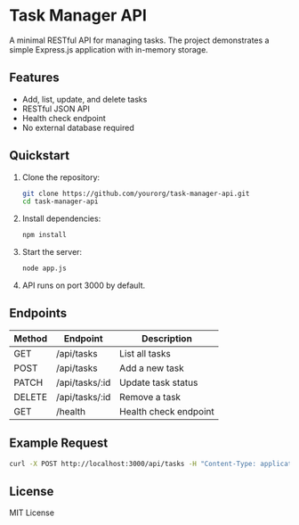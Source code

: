 # Task Manager API

A minimal RESTful API for managing tasks. The project demonstrates a simple Express.js application with in-memory storage.

## Features

- Add, list, update, and delete tasks
- RESTful JSON API
- Health check endpoint
- No external database required

## Quickstart

1. Clone the repository:
    ```sh
    git clone https://github.com/yourorg/task-manager-api.git
    cd task-manager-api
    ```

2. Install dependencies:
    ```sh
    npm install
    ```

3. Start the server:
    ```sh
    node app.js
    ```

4. API runs on port 3000 by default.

## Endpoints

| Method | Endpoint        | Description               |
|--------|----------------|---------------------------|
| GET    | /api/tasks     | List all tasks            |
| POST   | /api/tasks     | Add a new task            |
| PATCH  | /api/tasks/:id | Update task status        |
| DELETE | /api/tasks/:id | Remove a task             |
| GET    | /health        | Health check endpoint     |

## Example Request

```sh
curl -X POST http://localhost:3000/api/tasks -H "Content-Type: application/json" -d '{"title":"Write documentation"}'
```

## License

MIT License
